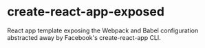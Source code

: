 # create-react-app-exposed
React app template exposing the Webpack and Babel configuration abstracted away by Facebook's create-react-app CLI.

